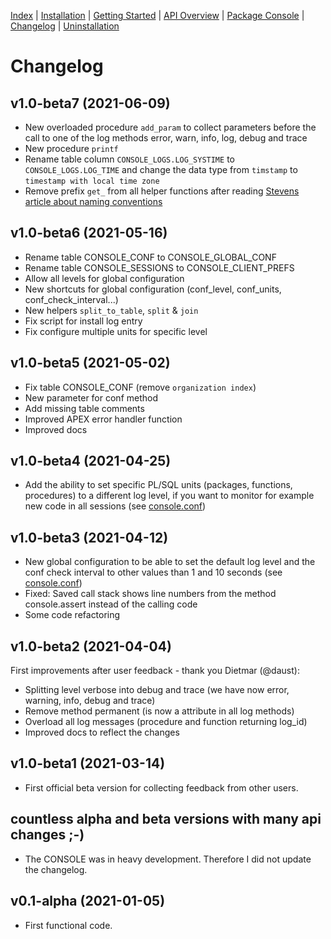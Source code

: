 <!-- nav -->

[Index](README.md) | [Installation](installation.md) | [Getting
Started](getting-started.md) | [API Overview](api-overview.md) | [Package
Console](package-console.md) | [Changelog](changelog.md) |
[Uninstallation](uninstallation.md)

<!-- navstop -->

# Changelog

## v1.0-beta7 (2021-06-09)

- New overloaded procedure `add_param` to collect parameters before the call to
  one of the log methods error, warn, info, log, debug and trace
- New procedure `printf`
- Rename table column `CONSOLE_LOGS.LOG_SYSTIME` to `CONSOLE_LOGS.LOG_TIME` and
  change the data type from `timstamp` to `timestamp with local time zone`
- Remove prefix `get_` from all helper functions after reading [Stevens article
  about naming
  conventions](https://www.insum.ca/feuertip-11-what-makes-an-effective-naming-convention/)

## v1.0-beta6 (2021-05-16)

- Rename table CONSOLE_CONF to CONSOLE_GLOBAL_CONF
- Rename table CONSOLE_SESSIONS to CONSOLE_CLIENT_PREFS
- Allow all levels for global configuration
- New shortcuts for global configuration (conf_level, conf_units,
  conf_check_interval...)
- New helpers `split_to_table`, `split` & `join`
- Fix script for install log entry
- Fix configure multiple units for specific level

## v1.0-beta5 (2021-05-02)

- Fix table CONSOLE_CONF (remove `organization index`)
- New parameter for conf method
- Add missing table comments
- Improved APEX error handler function
- Improved docs

## v1.0-beta4 (2021-04-25)

- Add the ability to set specific PL/SQL units (packages, functions, procedures)
  to a different log level, if you want to monitor for example new code in all
  sessions (see [console.conf](package-console.md#procedure-conf))

## v1.0-beta3 (2021-04-12)

- New global configuration to be able to set the default log level and the conf
  check interval to other values than 1 and 10 seconds (see
  [console.conf](package-console.md#procedure-conf))
- Fixed: Saved call stack shows line numbers from the method console.assert
  instead of the calling code
- Some code refactoring

## v1.0-beta2 (2021-04-04)

First improvements after user feedback - thank you Dietmar (@daust):

- Splitting level verbose into debug and trace (we have now error, warning,
  info, debug and trace)
- Remove method permanent (is now a attribute in all log methods)
- Overload all log messages (procedure and function returning log_id)
- Improved docs to reflect the changes

## v1.0-beta1 (2021-03-14)

- First official beta version for collecting feedback from other users.

## countless alpha and beta versions with many api changes ;-)

- The CONSOLE was in heavy development. Therefore I did not update the
  changelog.

## v0.1-alpha (2021-01-05)

- First functional code.
